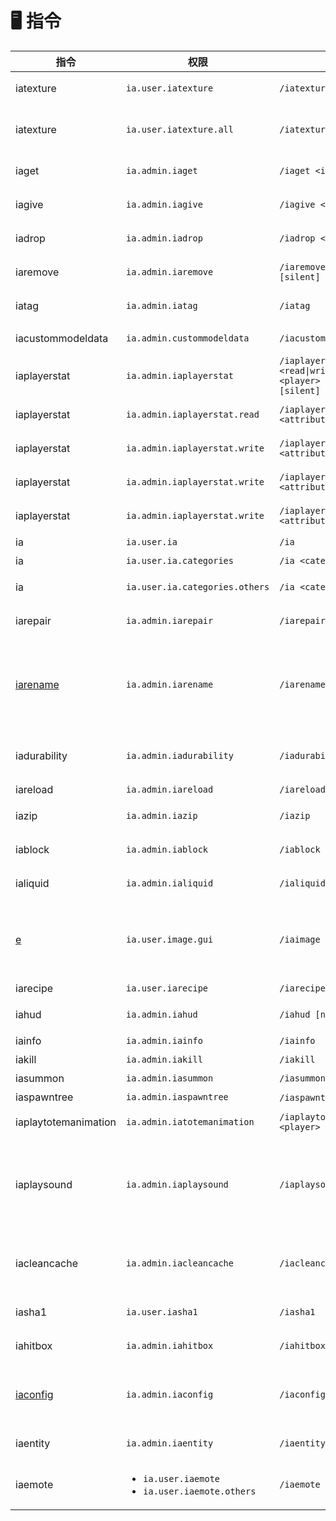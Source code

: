 # 🖥 指令

<table><thead><tr><th width="159">指令</th><th>权限</th><th width="256">用法</th><th>描述</th></tr></thead><tbody><tr><td>iatexture</td><td><code>ia.user.iatexture</code></td><td><code>/iatexture</code></td><td>强制客户端重新加载资源包</td></tr><tr><td>iatexture</td><td><code>ia.user.iatexture.all</code></td><td><code>/iatexture [all|player]</code></td><td>强制客户端重新加载资源包（某个玩家或所有人）</td></tr><tr><td>iaget</td><td><code>ia.admin.iaget</code></td><td><code>/iaget &#x3C;item> [amount]</code></td><td>通过命名空间 ID 或 ID 获取自定义物品</td></tr><tr><td>iagive</td><td><code>ia.admin.iagive</code></td><td><code>/iagive &#x3C;item> [amount] [silent]</code></td><td>将自定义物品给予玩家</td></tr><tr><td>iadrop</td><td><code>ia.admin.iadrop</code></td><td><code>/iadrop &#x3C;item> [amount]</code></td><td>在坐标处或玩家位置投放自定义物品</td></tr><tr><td>iaremove</td><td><code>ia.admin.iaremove</code></td><td><code>/iaremove &#x3C;item> [amount] [silent]</code></td><td>从玩家背包中移除自定义物品</td></tr><tr><td>iatag</td><td><code>ia.admin.iatag</code></td><td><code>/iatag</code></td><td>显示自定义物品的调试信息</td></tr><tr><td>iacustommodeldata</td><td><code>ia.admin.custommodeldata</code></td><td><code>/iacustommodeldata</code></td><td>显示自定义物品的 CustomModelData</td></tr><tr><td>iaplayerstat</td><td><code>ia.admin.iaplayerstat</code></td><td><code>/iaplayerstat &#x3C;read|write|increment|decrement> &#x3C;player> &#x3C;attribute> [value] [silent]</code></td><td>访问该命令</td></tr><tr><td>iaplayerstat</td><td><code>ia.admin.iaplayerstat.read</code></td><td><code>/iaplayerstat &#x3C;read> &#x3C;player> &#x3C;attribute></code></td><td>读取自定义玩家状态值</td></tr><tr><td>iaplayerstat</td><td><code>ia.admin.iaplayerstat.write</code></td><td><code>/iaplayerstat write &#x3C;player> &#x3C;attribute> &#x3C;value> [silent]</code></td><td>设置自定义玩家状态值（并更新HUD）</td></tr><tr><td>iaplayerstat</td><td><code>ia.admin.iaplayerstat.write</code></td><td><code>/iaplayerstat increment &#x3C;player> &#x3C;attribute> &#x3C;amount> [silent]</code></td><td>递增自定义玩家状态值（并更新HUD）</td></tr><tr><td>iaplayerstat</td><td><code>ia.admin.iaplayerstat.write</code></td><td><code>/iaplayerstat decrement &#x3C;player> &#x3C;attribute> &#x3C;amount> [silent]</code></td><td>递减自定义玩家状态值（并更新HUD）</td></tr><tr><td>ia</td><td><code>ia.user.ia</code></td><td><code>/ia</code></td><td>打开物品列表GUI</td></tr><tr><td>ia</td><td><code>ia.user.ia.categories</code></td><td><code>/ia &#x3C;category></code></td><td>打开物品类别GUI</td></tr><tr><td>ia</td><td><code>ia.user.ia.categories.others</code></td><td><code>/ia &#x3C;category> [player]</code></td><td>为其他用户打开物品类别GUI</td></tr><tr><td>iarepair</td><td><code>ia.admin.iarepair</code></td><td><code>/iarepair</code></td><td>修复当前物品（原版或自定义）</td></tr><tr><td><a href="iarename.md">iarename</a></td><td><code>ia.admin.iarename</code></td><td><code>/iarename &#x3C;name></code></td><td>重命名当前物品（原版或自定义），支持表情符号（font_images）和ItemsAdder文本效果。</td></tr><tr><td>iadurability</td><td><code>ia.admin.iadurability</code></td><td><code>/iadurability</code></td><td>修改当前物品的耐久度（原版或自定义）</td></tr><tr><td>iareload</td><td><code>ia.admin.iareload</code></td><td><code>/iareload</code></td><td>重新加载配置文件</td></tr><tr><td>iazip</td><td><code>ia.admin.iazip</code></td><td><code>/iazip</code></td><td>执行 /iareload 并生成包文件</td></tr><tr><td>iablock</td><td><code>ia.admin.iablock</code></td><td><code>/iablock</code></td><td>显示你正在查看的方块信息</td></tr><tr><td>ialiquid</td><td><code>ia.admin.ialiquid</code></td><td><code>/ialiquid [x] [y] [z]</code></td><td>显示你正在查看的液体信息</td></tr><tr><td><a href="iaimage.md">e</a></td><td><code>ia.user.image.gui</code></td><td><code>/iaimage</code></td><td>显示字体图像列表（表情符号、HUD等），还可以用于发送带有表情符号自动补全的消息。</td></tr><tr><td>iarecipe</td><td><code>ia.user.iarecipe</code></td><td><code>/iarecipe [item]</code></td><td>显示物品配方GUI</td></tr><tr><td>iahud</td><td><code>ia.admin.iahud</code></td><td><code>/iahud [name]</code></td><td>通过命名空间ID强制显示/隐藏HUD</td></tr><tr><td>iainfo</td><td><code>ia.admin.iainfo</code></td><td><code>/iainfo</code></td><td>显示插件信息</td></tr><tr><td>iakill</td><td><code>ia.admin.iakill</code></td><td><code>/iakill</code></td><td>杀死自定义怪物</td></tr><tr><td>iasummon</td><td><code>ia.admin.iasummon</code></td><td><code>/iasummon [amount]</code></td><td>生成自定义怪物</td></tr><tr><td>iaspawntree</td><td><code>ia.admin.iaspawntree</code></td><td><code>/iaspawntree</code> &#x3C;tree></td><td>生成自定义树</td></tr><tr><td>iaplaytotemanimation</td><td><code>ia.admin.iatotemanimation</code></td><td><code>/iaplaytotemanimation &#x3C;totem> &#x3C;player></code></td><td>展示不死图腾动画(totem_animation)</td></tr><tr><td>iaplaysound</td><td><code>ia.admin.iaplaysound</code></td><td><code>/iaplaysound &#x3C;sound> &#x3C;player></code></td><td>播放ItemsAdder音效<br>在控制台中使用很有用，因为原版/playsound在控制台中有bug。</td></tr><tr><td>iacleancache</td><td><code>ia.admin.iacleancache</code></td><td><code>/iacleancache</code></td><td>清理缓存中未使用的ID，允许它们被将来添加的方块/物品使用。</td></tr><tr><td>iasha1</td><td><code>ia.user.iasha1</code></td><td><code>/iasha1</code></td><td>计算当前资源包的sha1值。</td></tr><tr><td>iahitbox</td><td><code>ia.admin.iahitbox</code></td><td><code>/iahitbox</code></td><td>显示放置家具的碰撞箱。</td></tr><tr><td><a href="iaconfig.md">iaconfig</a></td><td><code>ia.admin.iaconfig</code></td><td><code>/iaconfig</code></td><td>执行插件配置相关操作的主要命令，<br>阅读<a href="iaconfig.md">此处</a>了解更多信息。</td></tr><tr><td>iaentity</td><td><code>ia.admin.iaentity</code></td><td><code>/iaentity</code></td><td>管理自定义实体的主要命令。</td></tr><tr><td>iaemote</td><td><ul><li><code>ia.user.iaemote</code></li><li><code>ia.user.iaemote.others</code></li></ul></td><td><code>/iaemote &#x3C;emote> [player]</code></td><td>播放自定义玩家动画。</td></tr></tbody></table>



